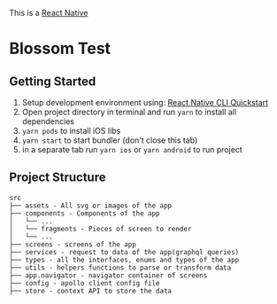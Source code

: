This is a [React Native](https://reactnative.dev/)

# Blossom Test

## Getting Started

1. Setup development environment using: [React Native CLI Quickstart](https://reactnative.dev/docs/environment-setup)
2. Open project directory in terminal and run `yarn` to install all dependencies
3. `yarn pods` to install iOS libs
4. `yarn start` to start bundler (don't close this tab)
5. in a separate tab run `yarn ios` or `yarn android` to run project

## Project Structure

```
src
├── assets - All svg or images of the app
├── components - Components of the app
│   └── ...
│   └── fragments - Pieces of screen to render
│   └── ...
├── screens - screens of the app
├── services - request to data of the app(graphql queries)
├── types - all the interfaces, enums and types of the app
├── utils - helpers functions to parse or transform data
├── app.navigator - navigator container of screens
├── config - apollo client config file
├── store - context API to store the data

```
